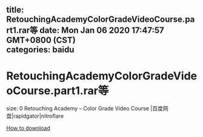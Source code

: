 
title: RetouchingAcademyColorGradeVideoCourse.part1.rar等
date: Mon Jan 06 2020 17:47:57 GMT+0800 (CST)    
categories: baidu
---

# RetouchingAcademyColorGradeVideoCourse.part1.rar等
size: 0
 Retouching Academy – Color Grade Video Course |百度网盘|rapidgator|nitroflare
 

[How to download](https://bpcam.bemobtrk.com/go/2ceec3aa-1ca2-46d6-b9ff-aaa5c184517c?jno=5150)
